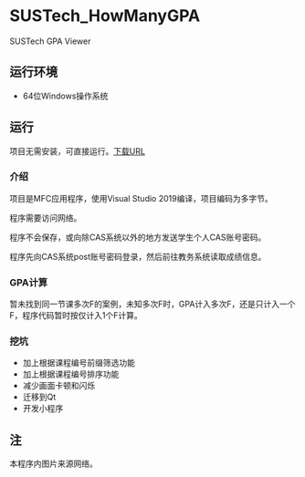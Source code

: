 # SUSTech_HowManyGPA
SUSTech GPA Viewer

## 运行环境

- 64位Windows操作系统

## 运行

项目无需安装，可直接运行。[下载URL](https://github.com/HuaHuaY/SUSTech_HowManyGPA/releases)

### 介绍

项目是MFC应用程序，使用Visual Studio 2019编译，项目编码为多字节。

程序需要访问网络。

程序不会保存，或向除CAS系统以外的地方发送学生个人CAS账号密码。

程序先向CAS系统post账号密码登录，然后前往教务系统读取成绩信息。

### GPA计算

暂未找到同一节课多次F的案例，未知多次F时，GPA计入多次F，还是只计入一个F，程序代码暂时按仅计入1个F计算。

### 挖坑

- 加上根据课程编号前缀筛选功能
- 加上根据课程编号排序功能
- 减少画面卡顿和闪烁
- 迁移到Qt
- 开发小程序

## 注

本程序内图片来源网络。

